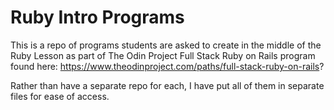 # Ruby Intro Programs
This is a repo of programs students are asked to create in the middle of the Ruby Lesson as part of The Odin Project Full Stack Ruby on Rails program found here:
https://www.theodinproject.com/paths/full-stack-ruby-on-rails?

Rather than have a separate repo for each, I have put all of them in separate files for ease of access.